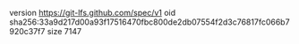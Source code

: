 version https://git-lfs.github.com/spec/v1
oid sha256:33a9d217d00a93f17516470fbc800de2db07554f2d3c76817fc066b7920c37f7
size 7147

